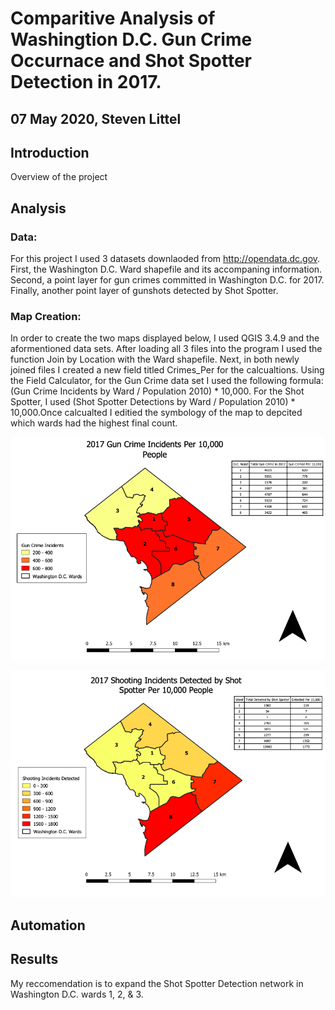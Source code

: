 # Comparitive Analysis of Washingtion D.C. Gun Crime Occurnace and Shot Spotter Detection in 2017.
## 07 May 2020, Steven Littel

## Introduction
  Overview of the project
  
## Analysis
  ### Data:
  For this project I used 3 datasets downlaoded from http://opendata.dc.gov. First, the Washington D.C. Ward shapefile and its accompaning information. Second, a point layer for gun crimes committed in Washington D.C. for 2017. Finally, another point layer of gunshots detected by Shot Spotter.
  
  ### Map Creation:
  In order to create the two maps displayed below, I used QGIS 3.4.9 and the aformentioned data sets. After loading all 3 files into the program I used the function Join by Location with the Ward shapefile. Next, in both newly joined files I created a new field titled Crimes_Per for the calcualtions. Using the Field Calculator, for the Gun Crime data set I used the following formula: (Gun Crime Incidents by Ward / Population 2010) * 10,000. For the Shot Spotter, I used (Shot Spotter Detections by Ward / Population 2010) * 10,000.Once calcualted I editied the symbology of the map to depcited which wards had the highest final count.
  
  ![alt text](https://github.com/SteveL5/682_Final/blob/master/Gun%20Crime%20Image.png)
  
  ![alt text](https://github.com/SteveL5/682_Final/blob/master/Shot%20Spotter%20Image.png)
  
  
  
  
## Automation

## Results

My reccomendation is to expand the Shot Spotter Detection network in Washington D.C. wards 1, 2, & 3. 



